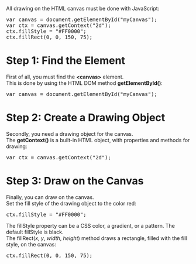 All drawing on the HTML canvas must be done with JavaScript:
<pre>
var canvas = document.getElementById("myCanvas");
var ctx = canvas.getContext("2d");
ctx.fillStyle = "#FF0000";
ctx.fillRect(0, 0, 150, 75);
</pre>
<h1>Step 1: Find the Element</h1>
First of all, you must find the <b>&lt;canvas&gt;</b> element.
<br>
This is done by using the HTML DOM method <b>getElementById()</b>:
<pre>var canvas = document.getElementById("myCanvas");</pre>
<h1>Step 2: Create a Drawing Object</h1>
Secondly, you need a drawing object for the canvas.
<br>
The <b>getContext()</b> is a built-in HTML object, with properties and methods for drawing:
<pre>var ctx = canvas.getContext("2d");</pre>
<h1>Step 3: Draw on the Canvas</h1>
Finally, you can draw on the canvas.
<br>
Set the fill style of the drawing object to the color red:
<pre>ctx.fillStyle = "#FF0000";</pre>
The fillStyle property can be a CSS color, a gradient, or a pattern. The default fillStyle is black.
<br>
The fillRect(<i>x</i>, <i>y</i>, <i>width</i>, <i>height</i>) method draws a rectangle, filled with the fill style, on the canvas:
<pre>ctx.fillRect(0, 0, 150, 75);</pre>

